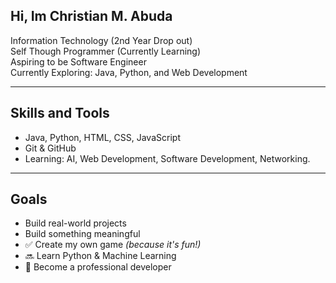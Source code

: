 ## Hi, Im Christian M. Abuda

Information Technology (2nd Year Drop out)  
Self Though Programmer (Currently Learning)  
Aspiring to be Software Engineer  
Currently Exploring: Java, Python, and Web Development

---
## Skills and Tools
- Java, Python, HTML, CSS, JavaScript
- Git & GitHub
- Learning: AI, Web Development, Software Development, Networking.

---
## Goals
- Build real-world projects
- Build something meaningful  
- ✅ Create my own game *(because it's fun!)*  
- 🔜 Learn Python & Machine Learning  
- 🚀 Become a professional developer  
